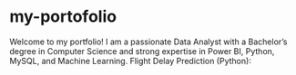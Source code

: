 # my-portofolio
Welcome to my portfolio! I am a passionate Data Analyst with a Bachelor’s degree in Computer Science and strong expertise in Power BI, Python, MySQL, and Machine Learning. Flight Delay Prediction (Python):
